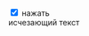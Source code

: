 <script>
<style>
.del { display: none; }
.del:not(:checked) + label + * { display: none; }
.del:not(:checked) + label,
.del:checked + label {
display: inline-block;
padding: 2px 10px;
border-radius: 2px;
color: #fff;
background: #4e6473;
cursor: pointer;
}
.del:checked + label {
background: #e36443;
}
</style>
</script>

<input type="checkbox" id="raz" class="del" checked="checked"/>
<label for="raz" class="del">нажать</label>
<div>исчезающий текст</div>
